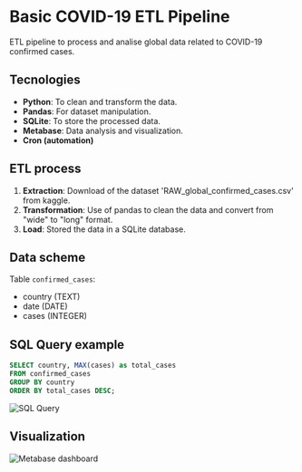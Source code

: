 # Basic COVID-19 ETL Pipeline
ETL pipeline to process and analise global data related to COVID-19 confirmed cases.

## Tecnologies
- **Python**: To clean and transform the data.
- **Pandas**: For dataset manipulation.
- **SQLite**: To store the processed data.
- **Metabase**: Data analysis and visualization.
- **Cron (automation)**

## ETL process
1. **Extraction**: Download of the dataset 'RAW_global_confirmed_cases.csv' from kaggle.
2. **Transformation**: Use of pandas to clean the data and convert from "wide" to "long" format.
3. **Load**: Stored the data in a SQLite database.

## Data scheme
Table `confirmed_cases`:
- country (TEXT)
- date (DATE)
- cases (INTEGER)

## SQL Query example
```sql
SELECT country, MAX(cases) as total_cases
FROM confirmed_cases
GROUP BY country
ORDER BY total_cases DESC;
```
 ![SQL Query](https://i.imgur.com/gdh45kp.png "SQL Query")

## Visualization
![Metabase dashboard](https://i.imgur.com/V04S1MN.png "Metabase dashboard")
